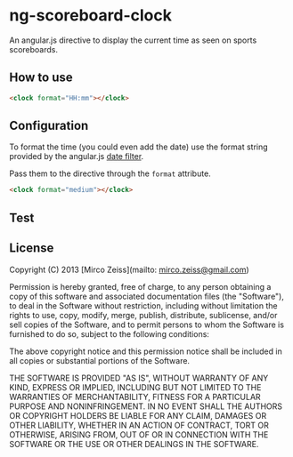 # ng-scoreboard-clock

An angular.js directive to display the current time as seen on sports scoreboards.

## How to use

```html
<clock format="HH:mm"></clock>
```

## Configuration

To format the time (you could even add the date) use the format string provided by the
angular.js [date filter](http://docs.angularjs.org/api/ng.filter:date).

Pass them to the directive through the `format` attribute.

```html
<clock format="medium"></clock>
```

## Test

## License

Copyright (C) 2013 [Mirco Zeiss](mailto: mirco.zeiss@gmail.com)

Permission is hereby granted, free of charge, to any person obtaining a copy of this software and associated documentation files (the "Software"), to deal in the Software without restriction, including without limitation the rights to use, copy, modify, merge, publish, distribute, sublicense, and/or sell copies of the Software, and to permit persons to whom the Software is furnished to do so, subject to the following conditions:

The above copyright notice and this permission notice shall be included in all copies or substantial portions of the Software.

THE SOFTWARE IS PROVIDED "AS IS", WITHOUT WARRANTY OF ANY KIND, EXPRESS OR IMPLIED, INCLUDING BUT NOT LIMITED TO THE WARRANTIES OF MERCHANTABILITY, FITNESS FOR A PARTICULAR PURPOSE AND NONINFRINGEMENT. IN NO EVENT SHALL THE AUTHORS OR COPYRIGHT HOLDERS BE LIABLE FOR ANY CLAIM, DAMAGES OR OTHER LIABILITY, WHETHER IN AN ACTION OF CONTRACT, TORT OR OTHERWISE, ARISING FROM, OUT OF OR IN CONNECTION WITH THE SOFTWARE OR THE USE OR OTHER DEALINGS IN THE SOFTWARE.